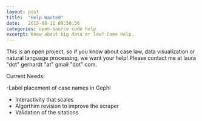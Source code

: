```yaml
---
layout: post
title:  "Help Wanted"
date:   2015-08-11 09:50:56
categories: open-source code help
excerpt: Know about big data or law? Come Help.
---
```


This is an open project, so if you know about case law, data visualization or natural language processing, we want your help! Please contact me at laura "dot" gerhardt "at" gmail "dot" com.

Current Needs:

-Label placement of case names in Gephi
- Interactivity that scales
- Algorthim revision to improve the scraper
- Validation of the sitations